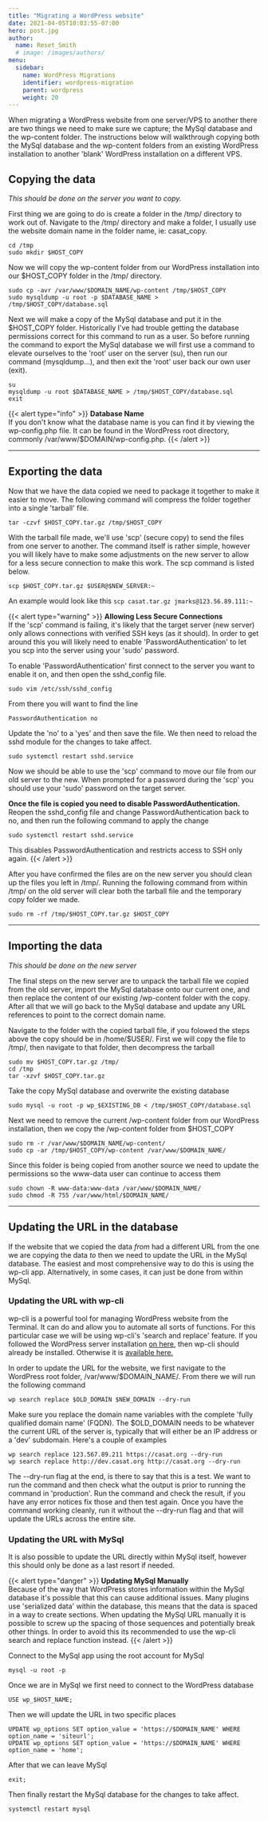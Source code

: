 ```yaml
---
title: "Migrating a WordPress website"
date: 2021-04-05T10:03:55-07:00
hero: post.jpg
author:
  name: Reset_Smith
  # image: /images/authors/
menu:
  sidebar:
    name: WordPress Migrations
    identifier: wordpress-migration
    parent: wordpress
    weight: 20
---
```


When migrating a WordPress website from one server/VPS to another there are two things we need to make sure we capture; the MySql database and the wp-content folder. The instructions below will walkthrough copying both the MySql database and the wp-content folders from an existing WordPress installation to another 'blank' WordPress installation on a different VPS.

## Copying the data

*This should be done on the server you want to copy.*

First thing we are going to do is create a folder in the /tmp/ directory to work out of. Navigate to the /tmp/ directory and make a folder, I usually use the website domain name in the folder name, ie: casat_copy.
```
cd /tmp
sudo mkdir $HOST_COPY
```

Now we will copy the wp-content folder from our WordPress installation into our $HOST_COPY folder in the /tmp/ directory.
```
sudo cp -avr /var/www/$DOMAIN_NAME/wp-content /tmp/$HOST_COPY
sudo mysqldump -u root -p $DATABASE_NAME > /tmp/$HOST_COPY/database.sql
```

Next we will make a copy of the MySql database and put it in the $HOST_COPY folder. Historically I've had trouble getting the database permissions correct for this command to run as a user. So before running the command to export the MySql database we will first use a command to elevate ourselves to the 'root' user on the server (su), then run our command (mysqldump...), and then exit the 'root' user back our own user (exit).
```
su
mysqldump -u root $DATABASE_NAME > /tmp/$HOST_COPY/database.sql
exit
```

{{< alert type="info" >}}
**Database Name**\
If you don't know what the database name is you can find it by viewing the wp-config.php file. It can be found in the WordPress root directory, commonly /var/www/$DOMAIN/wp-config.php.
{{< /alert >}}

---

## Exporting the data

Now that we have the data copied we need to package it together to make it easier to move. The following command will compress the folder together into a single 'tarball' file.
```
tar -czvf $HOST_COPY.tar.gz /tmp/$HOST_COPY
```

With the tarball file made, we'll use 'scp' (secure copy) to send the files from one server to another. The command itself is rather simple, however you will likely have to make some adjustments on the new server to allow for a less secure connection to make this work. The scp command is listed below.
```
scp $HOST_COPY.tar.gz $USER@$NEW_SERVER:~
```
An example would look like this `scp casat.tar.gz jmarks@123.56.89.111:~`

{{< alert type="warning" >}}
**Allowing Less Secure Connections**\
If the 'scp' command is failing, it's likely that the target server (new server) only allows connections with verified SSH keys (as it should). In order to get around this you will likely need to enable 'PasswordAuthentication' to let you scp into the server using your 'sudo' password.

To enable 'PasswordAuthentication' first connect to the server you want to enable it on, and then open the sshd_config file.
```
sudo vim /etc/ssh/sshd_config
```
From there you will want to find the line
```
PasswordAuthentication no
```
Update the 'no' to a 'yes' and then save the file. We then need to reload the sshd module for the changes to take affect.
```
sudo systemctl restart sshd.service
```
Now we should be able to use the 'scp' command to move our file from our old server to the new. When prompted for a password during the 'scp' you should use your 'sudo' password on the target server.

**Once the file is copied you need to disable PasswordAuthentication.**\
Reopen the sshd_config file and change PasswordAuthentication back to no, and then run the following command to apply the change
```
sudo systemctl restart sshd.service
```
This disables PasswordAuthentication and restricts access to SSH only again.
{{< /alert >}}

After you have confirmed the files are on the new server you should clean up the files you left in /tmp/. Running the following command from within /tmp/ on the old server will clear both the tarball file and the temporary copy folder we made.
```
sudo rm -rf /tmp/$HOST_COPY.tar.gz $HOST_COPY
```

---

## Importing the data

*This should be done on the new server*

The final steps on the new server are to unpack the tarball file we copied from the old server, import the MySql database onto our current one, and then replace the content of our existing /wp-content folder with the copy. After all that we will go back to the MySql database and update any URL references to point to the correct domain name.

Navigate to the folder with the copied tarball file, if you folowed the steps above the copy should be in /home/$USER/. First we will copy the file to /tmp/, then navigate to that folder, then decompress the tarball
```
sudo mv $HOST_COPY.tar.gz /tmp/
cd /tmp
tar -xzvf $HOST_COPY.tar.gz
```

Take the copy MySql database and overwrite the existing database
```
sudo mysql -u root -p wp_$EXISTING_DB < /tmp/$HOST_COPY/database.sql
```

Next we need to remove the current /wp-content folder from our WordPress installation, then we copy the /wp-content folder from $HOST_COPY
```
sudo rm -r /var/www/$DOMAIN_NAME/wp-content/
sudo cp -ar /tmp/$HOST_COPY/wp-content /var/www/$DOMAIN_NAME/
```

Since this folder is being copied from another source we need to update the permissions so the www-data user can continue to access them
```
sudo chown -R www-data:www-data /var/www/$DOMAIN_NAME/
sudo chmod -R 755 /var/www/html/$DOMAIN_NAME/
```

---

## Updating the URL in the database

If the website that we copied the data *from* had a different URL from the one we are copying the data *to* then we need to update the URL in the MySql database. The easiest and most comprehensive way to do this is using the wp-cli app. Alternatively, in some cases, it can just be done from within MySql.

### Updating the URL with wp-cli

wp-cli is a powerful tool for managing WordPress website from the Terminal. It can do and allow you to automate all sorts of functions. For this particular case we will be using wp-cli's 'search and replace' feature. If you followed the WordPress server installation [on here](http://hugo.casatdev.com/it_notes/new_server_config/LAMP_03/#installing-wp-cli), then wp-cli should already be installed. Otherwise it is [available here.](https://wp-cli.org)

In order to update the URL for the website, we first navigate to the WordPress root folder, /var/www/$DOMAIN_NAME/. From there we will run the following command
```
wp search replace $OLD_DOMAIN $NEW_DOMAIN --dry-run
```
Make sure you replace the domain name variables with the complete 'fully qualified domain name' (FQDN). The $OLD_DOMAIN needs to be whatever the current URL of the server is, typically that will either be an IP address or a 'dev' subdomain. Here's a couple of examples
```
wp search replace 123.567.89.211 https://casat.org --dry-run
wp search replace http://dev.casat.org http://casat.org --dry-run
```
The --dry-run flag at the end, is there to say that this is a test. We want to run the command and then check what the output is prior to running the command in 'production'. Run the command and check the result, if you have any error notices fix those and then test again. Once you have the command working cleanly, run it without the --dry-run flag and that will update the URLs across the entire site.

### Updating the URL with MySql

It is also possible to update the URL directly within MySql itself, however this should only be done as a last resort if needed.

{{< alert type="danger" >}}
**Updating MySql Manually**\
Because of the way that WordPress stores information within the MySql database it's possible that this can cause additional issues. Many plugins use 'serialized data' within the database, this means that the data is spaced in a way to create sections. When updating the MySql URL manually it is possible to screw up the spacing of those sequences and potentially break other things. In order to avoid this its recommended to use the wp-cli search and replace function instead.
{{< /alert >}}

Connect to the MySql app using the root account for MySql
```
mysql -u root -p
```
Once we are in MySql we first need to connect to the WordPress database
```
USE wp_$HOST_NAME;
```
Then we will update the URL in two specific places
```
UPDATE wp_options SET option_value = 'https://$DOMAIN_NAME' WHERE option_name = 'siteurl';
UPDATE wp_options SET option_value = 'https://$DOMAIN_NAME' WHERE option_name = 'home';
```
After that we can leave MySql
```
exit;
```
Then finally restart the MySql database for the changes to take affect.
```
systemctl restart mysql
```
